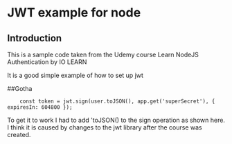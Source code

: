 # JWT example for node

## Introduction
This is a sample code taken from the Udemy course Learn NodeJS Authentication by IO LEARN


It is a good simple example of how to set up jwt


##Gotha

        const token = jwt.sign(user.toJSON(), app.get('superSecret'), { expiresIn: 604800 });

To get it to work I had to add 'toJSON() to the sign operation as shown here.
I think it is caused by changes to the jwt library after the course was created.

